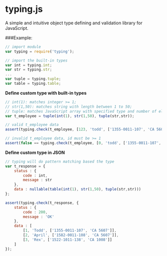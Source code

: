typing.js
=========

A simple and intuitive object type defining and validation library for JavaScript.


###Example:

```JavaScript
// import module
var typing = require('typing');

// import the built-in types
var int = typing.int;
var str = typing.str;
...
var tuple = typing.tuple;
var table = typing.table;
````

**Define custom type with built-in types**
```JavaScript
// int(1): matches integer >= 1;
// str(1,50): matches string with length between 1 to 50;
// tuple: matches JavaScript array with specified type and number of elements
var t_employee = tuple(int(1), str(1,50), tuple(str,str));

// valid t_employee data
assert(typing.check(t_employee, [123, 'todd', ['1355-0011-107', 'CA 5607']]));

// invalid t_employee data, id must be >= 1
assert(false == typing.check(t_employee, [0, 'todd', ['1355-0011-107', 'CA 5607']]));
```

**Define custom type in JSON**
```JavaScript
// typing will do pattern matching based the type
var t_response = {
    status : {
        code : int,
        message : str
    },
    data : nullable(table(int(1), str(1,50), tuple(str,str)))
};

assert(typing.check(t_response, {
    status : { 
        code : 200, 
        message : 'OK'
    },
    data : [
        [1, 'Todd', ['1355-0011-107', 'CA 5607']],
        [2, 'April', ['1582-0011-108', 'CA 5607']],
        [3, 'Rex', ['1522-1011-138', 'CA 1008']]
    ]
});
```

